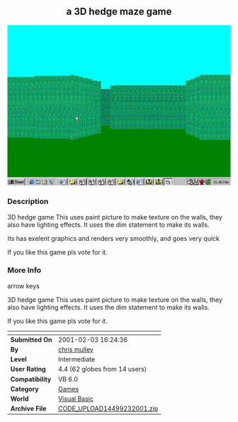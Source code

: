 ﻿<div align="center">

## a 3D hedge maze game

<img src="PIC20012432138549.jpg">
</div>

### Description

3D hedge game This uses paint picture to make texture on the walls, they also have lighting effects. It uses the dim statement to make its walls.

Its has exelent graphics and renders very smoothly, and goes very quick

If you like this game pls vote for it.
 
### More Info
 
arrow keys

3D hedge game This uses paint picture to make texture on the walls, they also have lighting effects. It uses the dim statement to make its walls.

If you like this game pls vote for it.


<span>             |<span>
---                |---
**Submitted On**   |2001-02-03 16:24:36
**By**             |[chris mulley](https://github.com/Planet-Source-Code/PSCIndex/blob/master/ByAuthor/chris-mulley.md)
**Level**          |Intermediate
**User Rating**    |4.4 (62 globes from 14 users)
**Compatibility**  |VB 6\.0
**Category**       |[Games](https://github.com/Planet-Source-Code/PSCIndex/blob/master/ByCategory/games__1-38.md)
**World**          |[Visual Basic](https://github.com/Planet-Source-Code/PSCIndex/blob/master/ByWorld/visual-basic.md)
**Archive File**   |[CODE\_UPLOAD14499232001\.zip](https://github.com/Planet-Source-Code/chris-mulley-a-3d-hedge-maze-game__1-14986/archive/master.zip)








